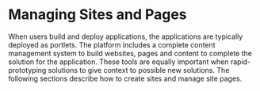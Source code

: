 # Managing Sites and Pages
When users build and deploy applications, the applications are typically deployed as portlets. The platform includes a complete content management system to build websites, pages and content to complete the solution for the application. These tools are equally important when rapid-prototyping solutions to give context to possible new solutions. The following sections describe how to create sites and manage site pages.
